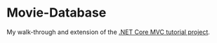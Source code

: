 # Movie-Database
My walk-through and extension of the  [.NET Core MVC tutorial project](https://learn.microsoft.com/en-us/aspnet/core/tutorials/first-mvc-app/start-mvc?view=aspnetcore-7.0&tabs=visual-studio). 

